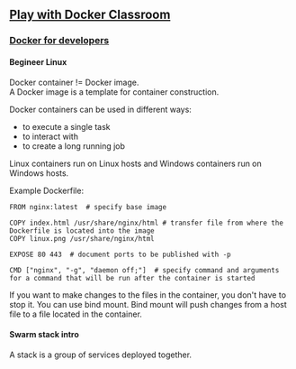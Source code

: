 ## [Play with Docker Classroom](https://training.play-with-docker.com/)

### [Docker for developers](https://training.play-with-docker.com/dev-stage1/)

#### Begineer Linux

Docker container != Docker image.  
A Docker image is a template for container construction.

Docker containers can be used in different ways:
* to execute a single task
* to interact with
* to create a long running job

Linux containers run on Linux hosts and Windows containers run on Windows hosts.

Example Dockerfile:
```
FROM nginx:latest  # specify base image

COPY index.html /usr/share/nginx/html # transfer file from where the Dockerfile is located into the image
COPY linux.png /usr/share/nginx/html

EXPOSE 80 443  # document ports to be published with -p

CMD ["nginx", "-g", "daemon off;"]  # specify command and arguments for a command that will be run after the container is started
```

If you want to make changes to the files in the container, you don't have to stop it. You can use bind mount.
Bind mount will push changes from a host file to a file located in the container.

#### Swarm stack intro

A stack is a group of services deployed together.
